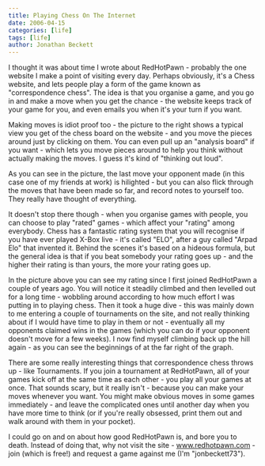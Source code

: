 ```yaml
---
title: Playing Chess On The Internet
date: 2006-04-15
categories: [life]
tags: [life]
author: Jonathan Beckett
---
```


I thought it was about time I wrote about RedHotPawn - probably the one website I make a point of visiting every day. Perhaps obviously, it's a Chess website, and lets people play a form of the game known as "correspondence chess". The idea is that you organise a game, and you go in and make a move when you get the chance - the website keeps track of your game for you, and even emails you when it's your turn if you want.

Making moves is idiot proof too - the picture to the right shows a typical view you get of the chess board on the website - and you move the pieces around just by clicking on them. You can even pull up an "analysis board" if you want - which lets you move pieces around to help you think without actually making the moves. I guess it's kind of "thinking out loud".

As you can see in the picture, the last move your opponent made (in this case one of my friends at work) is hilighted - but you can also flick through the moves that have been made so far, and record notes to yourself too. They really have thought of everything.

It doesn't stop there though - when you organise games with people, you can choose to play "rated" games - which affect your "rating" among everybody. Chess has a fantastic rating system that you will recognise if you have ever played X-Box live - it's called "ELO", after a guy called "Arpad Elo" that invented it. Behind the scenes it's based on a hideous formula, but the general idea is that if you beat somebody your rating goes up - and the higher their rating is than yours, the more your rating goes up.

In the picture above you can see my rating since I first joined RedHotPawn a couple of years ago. You will notice it steadily climbed and then levelled out for a long time - wobbling around according to how much effort I was putting in to playing chess. Then it took a huge dive - this was mainly down to me entering a couple of tournaments on the site, and not really thinking about if I would have time to play in them or not - eventually all my opponents claimed wins in the games (which you can do if your opponent doesn't move for a few weeks). I now find myself climbing back up the hill again - as you can see the beginnings of at the far right of the graph.

There are some really interesting things that correspondence chess throws up - like Tournaments. If you join a tournament at RedHotPawn, all of your games kick off at the same time as each other - you play all your games at once. That sounds scary, but it really isn't - because you can make your moves whenever you want. You might make obvious moves in some games immediately - and leave the complicated ones until another day when you have more time to think (or if you're really obsessed, print them out and walk around with them in your pocket).

I could go on and on about how good RedHotPawn is, and bore you to death. Instead of doing that, why not visit the site - www.redhotpawn.com - join (which is free!) and request a game against me (I'm "jonbeckett73").